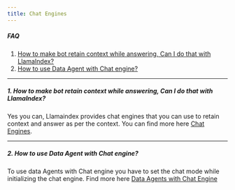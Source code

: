 ```yaml
---
title: Chat Engines
---
```


##### FAQ

1. [How to make bot retain context while answering, Can I do that with LlamaIndex?](#1-how-to-make-bot-retain-context-while-answering-can-i-do-that-with-llamaindex)
2. [How to use Data Agent with Chat engine?](#2-how-to-use-data-agent-with-chat-engine)

---

##### 1. How to make bot retain context while answering, Can I do that with LlamaIndex?

Yes you can, Llamaindex provides chat engines that you can use to retain context and answer as per the context. You can find more here [Chat Engines](/python/framework/module_guides/deploying/chat_engines).

---

##### 2. How to use Data Agent with Chat engine?

To use data Agents with Chat engine you have to set the chat mode while initializing the chat engine. Find more here [ Data Agents with Chat Engine](/python/framework/module_guides/deploying/chat_engines/usage_pattern#available-chat-modes)
